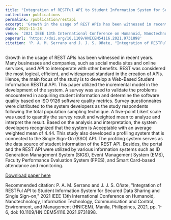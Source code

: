 ```yaml
---
title: "Integration of RESTFul API to Student Information System for Secured Data Sharing and Single Sign-on"
collection: publications
permalink: /publication/restapi
excerpt: 'Growth in the usage of REST APIs has been witnessed in recent years. Many businesses and companies, such as social media sites and online services, used API to interoperate with other benefits. REST was considered the most logical, efficient, and widespread standard in the creation of APIs. Hence, the main focus of the study is to develop a Web-Based Student Information RESTful API. This paper utilized the incremental model in the development of the system. A survey was used to validate the problems encountered in acquiring student information and determine the software quality based on ISO 9126 software quality metrics. Survey questionnaires were distributed to the system developers as the study respondents following the total population sampling technique. A five-point Likert scale was used to quantify the survey result and weighted mean to analyze and interpret the result. Based on the analysis and interpretation, the system developers recognized that the system is Acceptable with an average weighted mean of 4.44. This study also developed a profiling system that is connected to the Single Sign-On (SSO) API. The profiling system serves as the data source of student information of the REST API. Besides, the portal and the REST API were utilized by various information systems such as ID Generation Management System (SIGS), Event Management System (EMS), Faculty Performance Evaluation System (FPES), and Smart Card-based attendance and monitoring.'
date: 2021-11-28
venue: '2021 IEEE 13th International Conference on Humanoid, Nanotechnology, Information Technology, Communication and Control, Environment, and Management (HNICEM)'
paperurl: 'https://doi.org/10.1109/HNICEM54116.2021.9731898'
citation: 'P. A. M. Serrano and J. J. S. Oñate, "Integration of RESTFul API to Student Information System for Secured Data Sharing and Single Sign-on," 2021 IEEE 13th International Conference on Humanoid, Nanotechnology, Information Technology, Communication and Control, Environment, and Management (HNICEM), Manila, Philippines, 2021, pp. 1-6, doi: 10.1109/HNICEM54116.2021.9731898.'
---
```

Growth in the usage of REST APIs has been witnessed in recent years. Many businesses and companies, such as social media sites and online services, used API to interoperate with other benefits. REST was considered the most logical, efficient, and widespread standard in the creation of APIs. Hence, the main focus of the study is to develop a Web-Based Student Information RESTful API. This paper utilized the incremental model in the development of the system. A survey was used to validate the problems encountered in acquiring student information and determine the software quality based on ISO 9126 software quality metrics. Survey questionnaires were distributed to the system developers as the study respondents following the total population sampling technique. A five-point Likert scale was used to quantify the survey result and weighted mean to analyze and interpret the result. Based on the analysis and interpretation, the system developers recognized that the system is Acceptable with an average weighted mean of 4.44. This study also developed a profiling system that is connected to the Single Sign-On (SSO) API. The profiling system serves as the data source of student information of the REST API. Besides, the portal and the REST API were utilized by various information systems such as ID Generation Management System (SIGS), Event Management System (EMS), Faculty Performance Evaluation System (FPES), and Smart Card-based attendance and monitoring.

[Download paper here](http://iamjcoo.github.io/files/paper2.pdf)

Recommended citation: P. A. M. Serrano and J. J. S. Oñate, "Integration of RESTFul API to Student Information System for Secured Data Sharing and Single Sign-on," 2021 IEEE 13th International Conference on Humanoid, Nanotechnology, Information Technology, Communication and Control, Environment, and Management (HNICEM), Manila, Philippines, 2021, pp. 1-6, doi: 10.1109/HNICEM54116.2021.9731898.